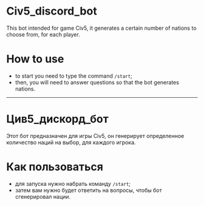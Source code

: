 # Civ5_discord_bot

This bot intended for game Civ5, it generates a certain number of nations to choose from, for each player.

# How to use
- to start you need to type the command `/start`;
- then, you will need to answer questions so that the bot generates nations.
-----
# Цив5_дискорд_бот

Этот бот предназначен для игры Civ5, он генерирует определенное количество наций на выбор, для каждого игрока.

# Как пользоваться
- для запуска нужно набрать команду `/start`;
- затем вам нужно будет ответить на вопросы, чтобы бот сгенерировал нации.
